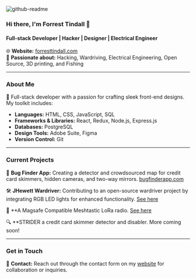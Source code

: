 ![github-readme](https://github.com/forresttindall/forresttindall/assets/144488579/4f50ddd4-a0db-4139-9798-c1434fa2aeef)

### Hi there, I'm Forrest Tindall 👋

#### Full-stack Developer | Hacker | Designer | Electrical Engineer

🌐 **Website:** [forresttindall.com](https://forresttindall.com)  
🛜 **Passionate about:** Hacking, Wardriving, Electrical Engineering, Open Source, 3D printing, and Fishing

---

### About Me

🚀 Full-stack developer with a passion for crafting sleek front-end designs. My toolkit includes:
- **Languages:** HTML, CSS, JavaScript, SQL
- **Frameworks & Libraries:** React, Redux, Node.js, Express.js
- **Databases:** PostgreSQL
- **Design Tools:** Adobe Suite, Figma
- **Version Control:** Git

---

### Current Projects

👾 **Bug Finder App:** Creating a detector and crowdsourced map for credit card skimmers, hidden cameras, and two-way mirrors. [bugfinderapp.com](http://bugfinderapp.com)

🛠 **JHewett Wardriver:** Contributing to an open-source wardriver project by integrating RGB LED lights for enhanced functionality. [See here](https://github.com/forresttindall/RGB-JHewitt-Wardriver)

📡 **A Magsafe Compatible Meshtastic LoRa radio. [See here](https://github.com/forresttindall/Meshtastic-LoRa-Radio)

🔍 **STRIDER a credit card skimmer detector and disabler. More coming soon!

---

### Get in Touch

📧 **Contact:** Reach out through the contact form on my [website](https://forresttindall.com) for collaboration or inquiries.

